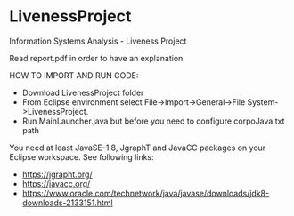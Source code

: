 # LivenessProject
Information Systems Analysis - Liveness Project

Read report.pdf in order to have an explanation.


HOW TO IMPORT AND RUN CODE:

- Download LivenessProject folder
- From Eclipse environment select File->Import->General->File System->LivenessProject.
- Run MainLauncher.java but before you need to configure corpoJava.txt path


You need at least JavaSE-1.8, JgraphT and JavaCC packages on your Eclipse workspace. See following links:

- https://jgrapht.org/
- https://javacc.org/
- https://www.oracle.com/technetwork/java/javase/downloads/jdk8-downloads-2133151.html
